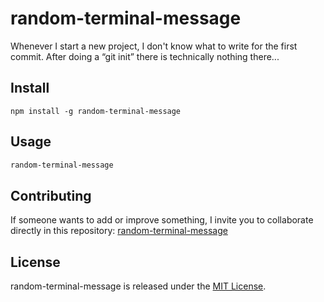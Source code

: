 # random-terminal-message

Whenever I start a new project, I don't know what to write for the first commit. After doing a “git init” there is technically nothing there...

## Install

```npm
npm install -g random-terminal-message
```

## Usage

```bash
random-terminal-message
```

## Contributing

If someone wants to add or improve something, I invite you to collaborate directly in this repository: [random-terminal-message](https://github.com/yesiddn/random-terminal-message)

## License

random-terminal-message is released under the [MIT License](https://opensource.org/licenses/MIT).
